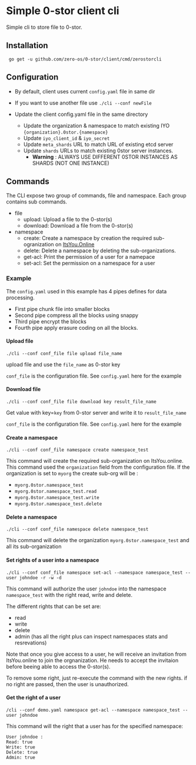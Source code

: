 # Simple 0-stor client cli

Simple cli to store file to 0-stor.

## Installation

```
 go get -u github.com/zero-os/0-stor/client/cmd/zerostorcli
 ```

## Configuration

- By default, client uses current ```config.yaml``` file in same dir
- If you want to use another file use ```./cli --conf newFile```

- Update the client config.yaml file in the same directory
    - Update the organization & namespace to match existing IYO ```{organization}.0stor.{namespace}```
    - Update ```iyo_client_id``` & ```iyo_secret```
    - Update ```meta_shards``` URL to match URL of existing etcd server
    - Update ```shards``` URLs to match existing 0stor server instances.
        - **Warning** : ALWAYS USE DIFFERENT 0STOR INSTANCES AS SHARDS (NOT ONE INSTANCE)

## Commands
The CLI expose two group of commands, file and namespace. Each group contains sub commands.

- file
  - upload: Upload a file to the 0-stor(s)
  - download: Download a file from the 0-stor(s)
- namespace
  - create: Create a namespace by creation the required sub-ogranization on [ItsYou.Online](https://itsyou.online/)
  - delete: Delete a namespace by deleting the sub-organizations.
  - get-acl: Print the permission of a user for a namepace
  - set-acl: Set the permission on a namespace for a user


### Example

The `config.yaml` used in this example has 4 pipes defines for data processing.

- First pipe chunk file into smaller blocks
- Second pipe compress all the blocks using snappy
- Third pipe encrypt the blocks
- Fourth pipe apply erasure coding on all the blocks.

#### Upload file

```
./cli --conf conf_file file upload file_name
```

upload file and use the `file_name` as 0-stor key

`conf_file` is the configuration file. See `config.yaml` here for the example

#### Download file
```
./cli --conf conf_file file download key result_file_name
```

Get value with key=`key` from 0-stor server and write it to `result_file_name`

`conf_file` is the configuration file. See `config.yaml` here for the example

#### Create a namespace

```
./cli --conf conf_file namespace create namespace_test
```

This command will create the required sub-organization on ItsYou.online.
This command used the `organization` field from the configuration file. If the organization is set to `myorg` the create sub-org will be :
- `myorg.0stor.namespace_test`
- `myorg.0stor.namespace_test.read`
- `myorg.0stor.namespace_test.write`
- `myorg.0stor.namespace_test.delete`

#### Delete a namespace
```
./cli --conf conf_file namespace delete namespace_test
```

This command will delete the organization `myorg.0stor.namespace_test` and all its sub-organization

#### Set rights of a user into a namespace

```shell
./cli --conf conf_file namespace set-acl --namespace namespace_test --user johndoe -r -w -d
```

This command will authorize the user `johndoe` into the namespace `namespace_test` with the right read, write and delete.

The different rights that can be set are:
- read
- write
- delete
- admin (has all the right plus can inspect namespaces stats and resrevations)

Note that once you give access to a user, he will receive an invitation from ItsYou.online to join the orgnanization. He needs to accept the invitaion before beeing able to access the 0-stor(s).


To remove some right, just re-execute the command with the new rights. if no right are passed, then the user is unauthorized.


#### Get the right of a user

```shell
/cli --conf demo.yaml namespace get-acl --namespace namespace_test --user johndoe
```

This command will the right that a user has for the specified namespace:

```
User johndoe :
Read: true
Write: true
Delete: true
Admin: true
```

